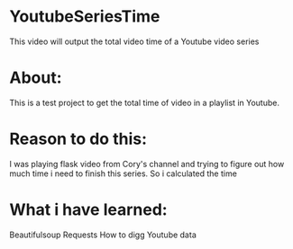 # YoutubeSeriesTime
This video will output the total video time of a Youtube video series



# About: 
This is a test project to get the total time of video in a playlist in Youtube.



# Reason to do this: 
I was playing flask video from Cory's channel and trying to figure out how much time i need to finish this series. So i calculated the time



# What i have learned: 
Beautifulsoup
Requests
How to digg Youtube data





